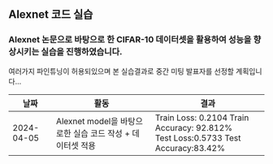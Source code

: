 ## Alexnet 코드 실습

### Alexnet 논문으로 바탕으로 한 CIFAR-10 데이터셋을 활용하여 성능을 향상시키는 실습을 진행하였습니다.

여러가지 파인튜닝이 허용되있으며 본 실습결과로 중간 미팅 발표자를 선정할 계획입니다... 


| 날짜        | 활동                                | 결과                                           |
|-------------|-------------------------------------|-------------------------------------------------|
| 2024-04-05  | Alexnet model을 바탕으로한 실습 코드 작성 + 데이터셋 적용 |Train Loss: 0.2104 Train Accuracy: 92.812% <br> Test Loss:0.5733 Test Accuracy:83.42% |

